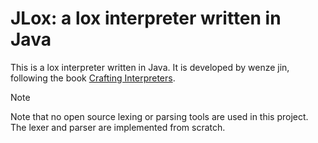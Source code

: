 # JLox: a lox interpreter written in Java

This is a lox interpreter written in Java. It is developed by wenze jin, following the book [Crafting Interpreters](http://www.craftinginterpreters.com/).

> [!NOTE]
> Note that no open source lexing or parsing tools are used in this project. The lexer and parser are implemented from scratch.